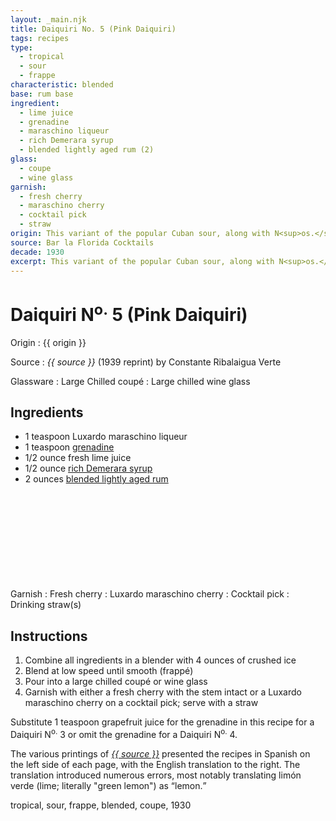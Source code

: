 ```yaml
---
layout: _main.njk
title: Daiquiri No. 5 (Pink Daiquiri)
tags: recipes
type:
  - tropical
  - sour
  - frappe
characteristic: blended
base: rum base
ingredient:
  - lime juice
  - grenadine
  - maraschino liqueur
  - rich Demerara syrup
  - blended lightly aged rum (2)
glass:
  - coupe
  - wine glass
garnish:
  - fresh cherry
  - maraschino cherry
  - cocktail pick
  - straw
origin: This variant of the popular Cuban sour, along with N<sup>os.</sup> 1, 2, 3, and 4, was codified by barman Constante Ribalaigua at Havana's El Floridita Bar. It first appeared on the menu in 1939 alongside the two earlier <span lang="fr">frappé</span> variants (3 and 4).
source: Bar la Florida Cocktails
decade: 1930
excerpt: This variant of the popular Cuban sour, along with N<sup>os.</sup> 1, 2, 3, and 4, was codified by barman Constante Ribalaigua at Havana's El Floridita Bar.
---
```

<!-- markdownlint-disable MD025 -->
# Daiquiri N<sup>o.</sup> 5 (Pink Daiquiri)
<!-- markdownlint-disable MD025 -->

Origin
  : {{ origin }}

Source
  : <cite><span data-pagefind-filter="Source">{{ source }}</span></cite> (1939 reprint) by Constante Ribalaigua Verte

Glassware
  : Large Chilled coupé
  : Large chilled wine glass

## Ingredients

* 1 teaspoon Luxardo maraschino liqueur
* 1 teaspoon [grenadine](/mixes/grenadine)
* 1/2 ounce fresh lime juice
* 1/2 ounce [rich Demerara syrup](/mixes/2-1-simple-syrup)
* 2 ounces [blended lightly aged rum](/rums/04-rum-blended-lightly-aged/)<icon-l space="1em" class="bigger" label="(2)"><span class="with-icon"><svg class="icon"><use href="/assets/images/icons/circle-2.svg#circle-2"></use></svg></span></icon-l>

Garnish
  : Fresh cherry
  : <span data-pagefind-filter="Garnish">Luxardo maraschino cherry</span>
  : <span data-pagefind-filter="Garnish">Cocktail pick</span>
  : <span data-pagefind-filter="Garnish">Drinking straw(s)</span>

## Instructions

1. Combine all ingredients in a blender with 4 ounces of crushed ice
2. Blend at low speed until smooth (<span lang="fr">frappé</span>)
3. Pour into a large chilled coupé or wine glass
4. Garnish with either a fresh cherry with the stem intact or a Luxardo maraschino cherry on a cocktail pick; serve with a straw

<tiki-callout type="tip">

Substitute 1 teaspoon grapefruit juice for the grenadine in this recipe for a Daiquiri N<sup>o.</sup> 3 or omit the grenadine for a Daiquiri N<sup>o.</sup> 4.

</tiki-callout>

<tiki-callout type="note">

The various printings of <cite><a href="https://euvs-vintage-cocktail-books.cld.bz/1935-Bar-la-Florida-Cocktails" target="_blank" rel="external noopener"><span data-pagefind-filter="Source">{{ source }}</span></a></cite> presented the recipes in Spanish on the left side of each page, with the English translation to the right. The translation introduced numerous errors, most notably translating <span lang="es">limón verde</span> (lime; literally "green lemon") as <q>lemon.</q>

</tiki-callout>

<div
  class="sr-only"
  data-cat[0]="Drink"
  data-type[0]="Tropical"
  data-type[1]="Sour"
  data-type[2]="Frappé"
  data-char[0]="Blended"
  data-base[0]="Rum/Cane spirits"
  data-ingredient[0]="Lime juice"
  data-ingredient[1]="Grenadine"
  data-ingredient[2]="Maraschino liqueur"
  data-ingredient[3]="Luxardo maraschino liqueur"
  data-ingredient[4]="Rich Demerara syrup"
  data-ingredient[5]="Blended lightly aged rum [2]"
  data-pantry[0]="Cherry, fresh"
  data-pantry[1]="Maraschino cherry"
  data-pantry[2]="Luxardo maraschino cherry"
  data-syrup[0]="Rich Demerara syrup"
  data-syrup[1]="Grenadine"
  data-juice[0]="Lime juice"
  data-liquor[0]="Maraschino liqueur"
  data-liquor[1]="Luxardo maraschino liqueur"
  data-liquor[2]="Blended lightly aged rum [2]"
  data-garnish[0]="Maraschino cherry"
  data-garnish[1]="Cherry, fresh"
  data-origin[0]="Constantino Ribalaigua Vert"
  data-origin[1]="El Floridita, Havana"
  data-glass[0]="Coupé"
  data-glass[1]="Wine glass"
  data-decade[0]="1930"
  data-pagefind-filter="
    Category[data-cat[0]],
    Type[data-type[0]],
    Type[data-type[1]],
    Type[data-type[2]],
    Characteristic[data-char[0]],
    Base[data-base[0]],
    Ingredient[data-ingredient[0]],
    Ingredient[data-ingredient[1]],
    Ingredient[data-ingredient[2]],
    Ingredient[data-ingredient[3]],
    Ingredient[data-ingredient[4]],
    Ingredient[data-ingredient[5]],
    Pantry[data-pantry[0]],
    Pantry[data-pantry[1]],
    Pantry[data-pantry[2]],
    Syrup[data-syrup[0]],
    Syrup[data-syrup[1]],
    Juice[data-juice[0]],
    Liquor[data-liquor[0]],
    Liquor[data-liquor[1]],
    Liquor[data-liquor[2]],
    Garnish[data-garnish[0]],
    Garnish[data-garnish[1]],
    Origin[data-origin[0]],
    Origin[data-origin[1]],
    Glassware[data-glass[0]],
    Glassware[data-glass[1]],
    Decade[data-decade[0]]
  "
>
</div>

<div class="keywords" aria-hidden>tropical, sour, frappe, blended, coupe, 1930</div>
